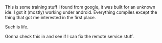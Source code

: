 This is some training stuff I found from google, it was built for an unknown ide.  I got it (mostly)
working under android.  Everything compiles except the thing that got me interested in the first place.

Such is life.

Gonna check this in and see if I can fix the remote service stuff.
